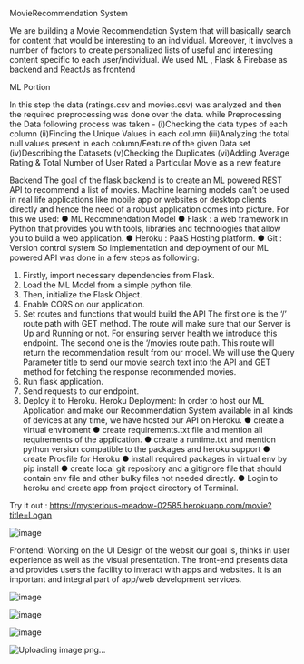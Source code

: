 MovieRecommendation System

We are building a Movie Recommendation System that will basically search for content that would be interesting to an individual. Moreover, it involves a number of factors to create personalized lists of useful and interesting content specific to each user/individual. We used ML , Flask & Firebase as backend and ReactJs as frontend


ML Portion

In this step the data (ratings.csv and movies.csv) was analyzed and then the required preprocessing was done over the data. while Preprocessing the Data following process was taken - 
(i)Checking the data types of each column 
(ii)Finding the Unique Values in each column 
(iii)Analyzing the total null values present in each column/Feature of the given Data set
(iv)Describing the Datasets
(v)Checking the Duplicates 
(vi)Adding Average Rating & Total Number of User Rated a Particular Movie as a new feature

Backend
The goal of the flask backend is to create an ML powered REST API to recommend a list of movies. Machine learning models can’t be used in real life applications like mobile  app or websites or desktop clients directly and hence the need of a robust application comes into picture. For this we used: 
● ML Recommendation Model 
● Flask : a web framework in Python that provides you with tools, libraries and technologies that allow you to build a web application. 
● Heroku : PaaS Hosting platform.
● Git : Version control system So implementation and deployment of our ML powered API was done in a few steps as following: 
1) Firstly, import necessary dependencies from Flask. 
2) Load the ML Model from a simple python file. 
3) Then, initialize the Flask Object. 
4) Enable CORS on our application. 
5) Set routes and functions that would build the API The first one is the ‘/’ route path with GET method. The route will make sure that our Server is Up and Running or not. For ensuring server health we introduce this endpoint. The second one is the ‘/movies route path. This route will return the recommendation result from our model. We will use the Query Parameter title to send our movie search text into the API and GET method for fetching the response recommended movies. 
6) Run flask application. 
7) Send requests to our endpoint. 
8) Deploy it to Heroku. Heroku Deployment: In order to host our ML Application and make our Recommendation System available in all kinds of devices at any time, we have hosted our API on Heroku.
● create a virtual enviroment
● create requirements.txt file and mention all requirements of the application. 
● create a runtime.txt and mention python version compatible to the packages and heroku support 
● create Procfile for Heroku 
● install required packages in virtual env by pip install 
● create local git repository and a gitignore file that should contain env file and other bulky files not needed directly. 
● Login to heroku and create app from project directory of Terminal.

Try it out : https://mysterious-meadow-02585.herokuapp.com/movie?title=Logan




![image](https://user-images.githubusercontent.com/63972296/166150548-19014ba0-5b37-4414-b01b-0983508192ee.png)


Frontend: 
Working on the UI Design of the websit our goal is, thinks in user experience as well as the visual presentation. The front-end presents data and provides users the facility to interact with apps and websites. It is an important and integral part of app/web development services.

![image](https://user-images.githubusercontent.com/63972296/166150554-72b71ca1-bb83-424f-b484-a1b75638ff0b.png)

![image](https://user-images.githubusercontent.com/63972296/166150524-466aba5d-b419-4483-9a96-45cb02a3c7d6.png)

![image](https://user-images.githubusercontent.com/63972296/166150589-f05ea27d-c3d1-41b2-a8d9-f195676919aa.png)

![Uploading image.png…]()



